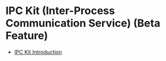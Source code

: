 # IPC Kit (Inter-Process Communication Service) (Beta Feature)

- [IPC Kit Introduction](cj-ipc-rpc-overview.md)